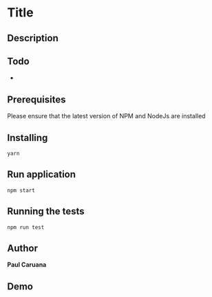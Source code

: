 # Title

## Description
 
## Todo

- 
 
## Prerequisites

Please ensure that the latest version of NPM and NodeJs are installed 

## Installing

```
yarn 
```

## Run application

```
npm start
```

## Running the tests
```
npm run test
```

## Author

**Paul Caruana** 

## Demo
